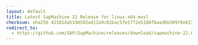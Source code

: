 ```yaml
---
layout: default
title: Latest SapMachine 22 Release for linux-x64-musl
checksum: sha256 42181da519d502a412a9c82bac57e17f2e5188fbaadbb30978e6230f035d8e3e
redirect_to:
  - https://github.com/SAP/SapMachine/releases/download/sapmachine-22.0.1/sapmachine-jdk-22.0.1_linux-x64-musl_bin.tar.gz
---
```

